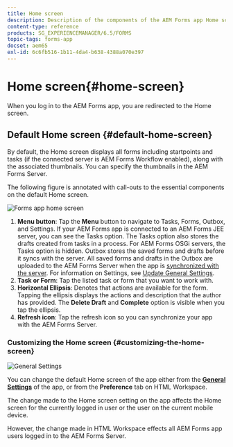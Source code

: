 ```yaml
---
title: Home screen
description: Description of the components of the AEM Forms app Home screen
content-type: reference
products: SG_EXPERIENCEMANAGER/6.5/FORMS
topic-tags: forms-app
docset: aem65
exl-id: 6c6fb516-1b11-4da4-b638-4388a070e397
---
```

# Home screen{#home-screen}

When you log in to the AEM Forms app, you are redirected to the Home screen.

## Default Home screen {#default-home-screen}

By default, the Home screen displays all forms including startpoints and tasks (if the connected server is AEM Forms Workflow enabled), along with the associated thumbnails. You can specify the thumbnails in the AEM Forms Server.

The following figure is annotated with call-outs to the essential components on the default Home screen.

![Forms app home screen](assets/home-screen-1.png)

<!--Click to enlarge

![home-screen-1-1](assets/home-screen-1-1.png)-->

1. **Menu button**: Tap the **Menu** button to navigate to Tasks, Forms, Outbox, and Settings. If your AEM Forms app is connected to an AEM Forms JEE server, you can see the Tasks option. The Tasks option also stores the drafts created from tasks in a process. For AEM Forms OSGi servers, the Tasks option is hidden. Outbox stores the saved forms and drafts before it syncs with the server. All saved forms and drafts in the Outbox are uploaded to the AEM Forms Server when the app is [synchronized with the server](../../forms/using/sync-app.md). For information on Settings, see [Update General Settings](../../forms/using/update-general-settings.md).
1. **Task or Form**: Tap the listed task or form that you want to work with.
1. **Horizontal Ellipsis**: Denotes that actions are available for the form. Tapping the ellipsis displays the actions and description that the author has provided. The **Delete Draft** and **Complete** option is visible when you tap the ellipsis.
1. **Refresh icon**: Tap the refresh icon so you can synchronize your app with the AEM Forms Server.

### Customizing the Home screen {#customizing-the-home-screen}

![General Settings](assets/gen-settings.png)

You can change the default Home screen of the app either from the **[General Settings](../../forms/using/update-general-settings.md)** of the app, or from the **Preference** tab on HTML Workspace.

The change made to the Home screen setting on the app affects the Home screen for the currently logged in user or the user on the current mobile device.

However, the change made in HTML Workspace effects all AEM Forms app users logged in to the AEM Forms Server.
